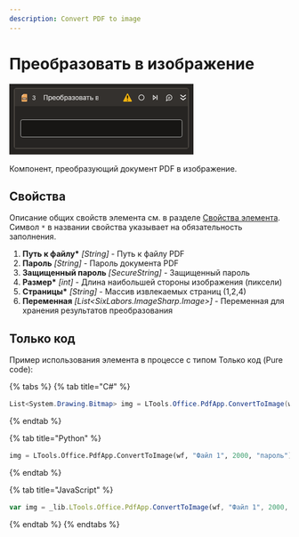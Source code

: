 ```yaml
---
description: Convert PDF to image
---
```


# Преобразовать в изображение

![](<../../../.gitbook/assets1/PDF-ConvertToImage.png>)

Компонент, преобразующий документ PDF в изображение.

## Свойства
Описание общих свойств элемента см. в разделе [Свойства элемента](https://docs.primo-rpa.ru/primo-rpa/primo-studio/process/elements#svoistva-elementa).\
Символ `*` в названии свойства указывает на обязательность заполнения.

1. **Путь к файлу\*** *[String]* - Путь к файлу PDF  
1. **Пароль** *[String]* - Пароль документа PDF  
1. **Защищенный пароль** *[SecureString]* - Защищенный пароль
1. **Размер\*** *[int]* - Длина наибольшей стороны изображения (пиксели)  
1. **Страницы\*** *[String]* - Массив извлекаемых страниц (1,2,4)  
1. **Переменная** *[List<SixLabors.ImageSharp.Image>]* - Переменная для хранения результатов преобразования  

## Только код
Пример использования элемента в процессе с типом Только код (Pure code):

{% tabs %}
{% tab title="C#" %}
```csharp
List<System.Drawing.Bitmap> img = LTools.Office.PdfApp.ConvertToImage(wf, "Файл 1", 2000, "пароль");
```
{% endtab %}

{% tab title="Python" %}
```python
img = LTools.Office.PdfApp.ConvertToImage(wf, "Файл 1", 2000, "пароль")
```
{% endtab %}

{% tab title="JavaScript" %}
```javascript
var img = _lib.LTools.Office.PdfApp.ConvertToImage(wf, "Файл 1", 2000, "пароль");
```
{% endtab %}
{% endtabs %}
